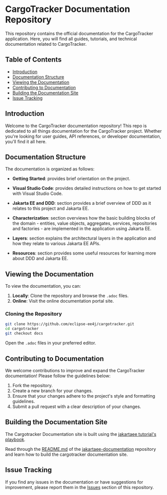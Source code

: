# CargoTracker Documentation Repository

This repository contains the official documentation for the CargoTracker application. Here, you will find all guides, tutorials, and technical documentation related to CargoTracker.

## Table of Contents

- [Introduction](#introduction)
- [Documentation Structure](#documentation-structure)
- [Viewing the Documentation](#viewing-the-documentation)
- [Contributing to Documentation](#contributing-to-documentation)
- [Building the Documentation Site](#building-the-documentation-site)
- [Issue Tracking](#issue-tracking)

## Introduction

Welcome to the CargoTracker documentation repository! This repo is
dedicated to all things documentation for the CargoTracker project.
Whether you're looking for user guides, API references, or developer
documentation, you'll find it all here.

## Documentation Structure

The documentation is organized as follows:

- **Getting Started**: provides brief orientation on the project.

- **Visual Studio Code**: provides detailed instructions on how to get started with Visual Studio Code.

- **Jakarta EE and DDD**: section provides a brief overview of DDD as it relates to this project and Jakarta EE.

- **Characterization**: section overviews how the basic building
  blocks of the domain - entities, value objects, aggregates,
  services, repositories and factories - are implemented in the application using Jakarta EE.

- **Layers**: section explains the architectural layers in the application and how they relate to various Jakarta EE APIs.

- **Resources**: section provides some useful resources for learning more about DDD and Jakarta EE.

## Viewing the Documentation

To view the documentation, you can:

1. **Locally**: Clone the repository and browse the `.adoc` files.
2. **Online**: Visit the online documentation portal site.

### Cloning the Repository

```bash
git clone https://github.com/eclipse-ee4j/cargotracker.git
cd cargotracker
git checkout docs
```

Open the `.adoc` files in your preferred editor.

## Contributing to Documentation

We welcome contributions to improve and expand the CargoTracker documentation! Please follow the guidelines below:

1. Fork the repository.
2. Create a new branch for your changes.
3. Ensure that your changes adhere to the project's style and formatting guidelines.
4. Submit a pull request with a clear description of your changes.

## Building the Documentation Site

The Cargotracker Documentation site is built using the [jakartaee tutorial's playbook](https://github.com/jakartaee/jakartaee-documentation/blob/main/antora-playbook.yml).

Read through the [README.md](https://github.com/jakartaee/jakartaee-documentation/blob/main/README.md) of the
[jakartaee-documentation](https://github.com/jakartaee/jakartaee-documentation/blob/main/antora-playbook.yml) repository and
learn how to build the cargotracker documentation site.

## Issue Tracking

If you find any issues in the documentation or have suggestions for
improvement, please report them in the [Issues](https://github.com/eclipse-ee4j/cargotracker/issues) section of this repository.
